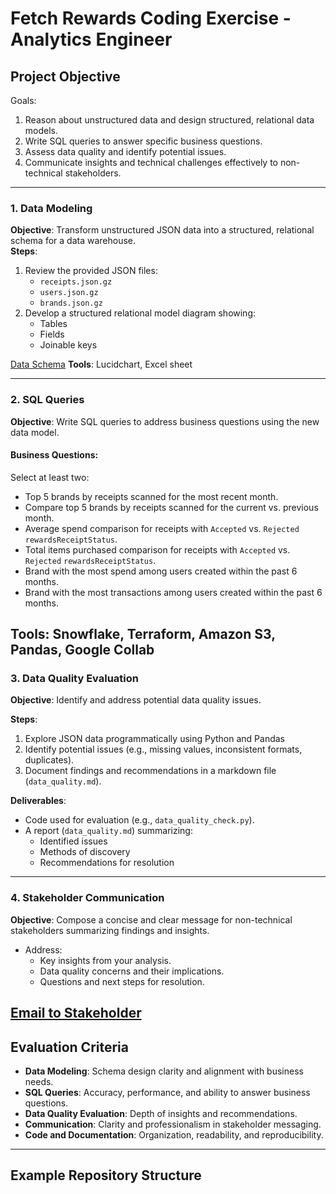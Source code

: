 
# Fetch Rewards Coding Exercise - Analytics Engineer


## **Project Objective**
Goals: 
1. Reason about unstructured data and design structured, relational data models.
2. Write SQL queries to answer specific business questions.
3. Assess data quality and identify potential issues.
4. Communicate insights and technical challenges effectively to non-technical stakeholders.
---

### **1. Data Modeling**
**Objective**: Transform unstructured JSON data into a structured, relational schema for a data warehouse.  
**Steps**:
1. Review the provided JSON files:
   - `receipts.json.gz`
   - `users.json.gz`
   - `brands.json.gz`
2. Develop a structured relational model diagram showing:
   - Tables
   - Fields
   - Joinable keys

[Data Schema](https://github.com/Alexny1992/fetch_analytics_engineer/blob/main/data_schema.jpg)
**Tools**: Lucidchart, Excel sheet

---

### **2. SQL Queries**
**Objective**: Write SQL queries to address business questions using the new data model.  

#### **Business Questions**:
Select at least two:
- Top 5 brands by receipts scanned for the most recent month.
- Compare top 5 brands by receipts scanned for the current vs. previous month.
- Average spend comparison for receipts with `Accepted` vs. `Rejected` `rewardsReceiptStatus`.
- Total items purchased comparison for receipts with `Accepted` vs. `Rejected` `rewardsReceiptStatus`.
- Brand with the most spend among users created within the past 6 months.
- Brand with the most transactions among users created within the past 6 months.

**Tools**: Snowflake, Terraform, Amazon S3, Pandas, Google Collab
---

### **3. Data Quality Evaluation**
**Objective**: Identify and address potential data quality issues.  

**Steps**:
1. Explore JSON data programmatically using Python and Pandas
2. Identify potential issues (e.g., missing values, inconsistent formats, duplicates).
3. Document findings and recommendations in a markdown file (`data_quality.md`).

**Deliverables**:
- Code used for evaluation (e.g., `data_quality_check.py`).
- A report (`data_quality.md`) summarizing:
  - Identified issues
  - Methods of discovery
  - Recommendations for resolution

---

### **4. Stakeholder Communication**
**Objective**: Compose a concise and clear message for non-technical stakeholders summarizing findings and insights.  

- Address:
  - Key insights from your analysis.
  - Data quality concerns and their implications.
  - Questions and next steps for resolution.

[Email to Stakeholder](https://seed-wound-036.notion.site/Fetch-Stakeholders-Email-15172f53381d80e2a336f1c655f5f052)
---

## **Evaluation Criteria**
- **Data Modeling**: Schema design clarity and alignment with business needs.
- **SQL Queries**: Accuracy, performance, and ability to answer business questions.
- **Data Quality Evaluation**: Depth of insights and recommendations.
- **Communication**: Clarity and professionalism in stakeholder messaging.
- **Code and Documentation**: Organization, readability, and reproducibility.

---

## **Example Repository Structure**
